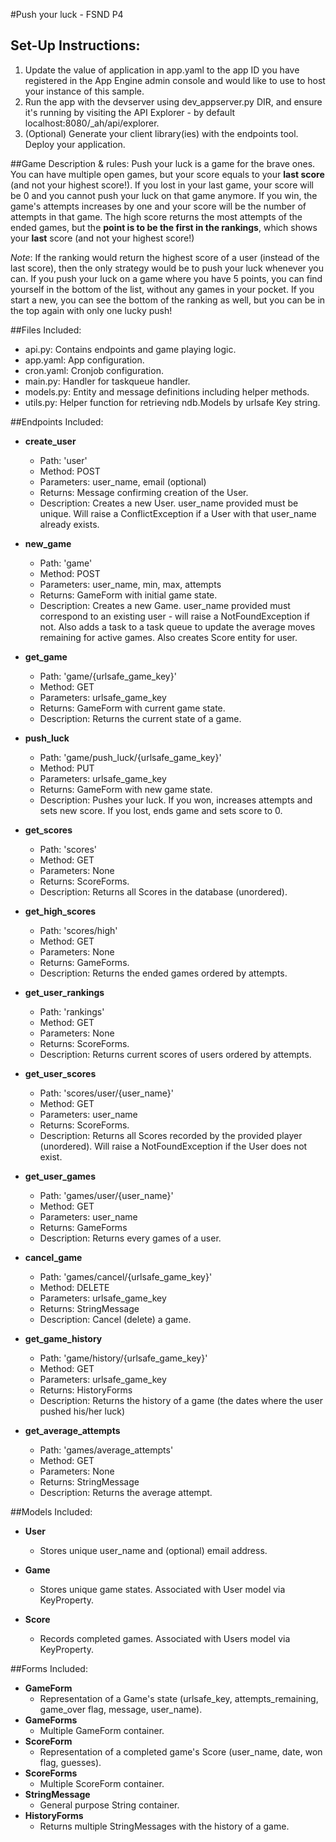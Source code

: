 #Push your luck - FSND P4

## Set-Up Instructions:
1.  Update the value of application in app.yaml to the app ID you have registered
 in the App Engine admin console and would like to use to host your instance of this sample.
1.  Run the app with the devserver using dev_appserver.py DIR, and ensure it's
 running by visiting the API Explorer - by default localhost:8080/_ah/api/explorer.
1.  (Optional) Generate your client library(ies) with the endpoints tool.
 Deploy your application.



##Game Description & rules:
Push your luck is a game for the brave ones. You can have multiple open games,
but your score equals to your **last score** (and not your highest score!).
If you lost in your last game, your score will be 0 and you cannot push your
luck on that game anymore. If you win, the game's attempts increases by one and
your score will be the number of attempts in that game.
The high score returns the most attempts of the ended games, but the
**point is to be the first in the rankings**, which shows your **last** score
(and not your highest score!)

*Note*: If the ranking would return the highest score of a user (instead of the
last score), then the only strategy would be to push your luck whenever you can.
If you push your luck on a game where you have 5 points, you can find yourself
in the bottom of the list, without any games in your pocket. If you start a new,
you can see the bottom of the ranking as well, but you can be in the top again
with only one lucky push!

##Files Included:
 - api.py: Contains endpoints and game playing logic.
 - app.yaml: App configuration.
 - cron.yaml: Cronjob configuration.
 - main.py: Handler for taskqueue handler.
 - models.py: Entity and message definitions including helper methods.
 - utils.py: Helper function for retrieving ndb.Models by urlsafe Key string.

##Endpoints Included:
 - **create_user**
    - Path: 'user'
    - Method: POST
    - Parameters: user_name, email (optional)
    - Returns: Message confirming creation of the User.
    - Description: Creates a new User. user_name provided must be unique. Will
    raise a ConflictException if a User with that user_name already exists.

 - **new_game**
    - Path: 'game'
    - Method: POST
    - Parameters: user_name, min, max, attempts
    - Returns: GameForm with initial game state.
    - Description: Creates a new Game. user_name provided must correspond to an
    existing user - will raise a NotFoundException if not. Also adds a task to
    a task queue to update the average moves remaining for active games. Also
    creates Score entity for user.

 - **get_game**
    - Path: 'game/{urlsafe_game_key}'
    - Method: GET
    - Parameters: urlsafe_game_key
    - Returns: GameForm with current game state.
    - Description: Returns the current state of a game.

 - **push_luck**
    - Path: 'game/push_luck/{urlsafe_game_key}'
    - Method: PUT
    - Parameters: urlsafe_game_key
    - Returns: GameForm with new game state.
    - Description: Pushes your luck. If you won, increases
    attempts and sets new score. If you lost, ends game and sets score to 0.

 - **get_scores**
    - Path: 'scores'
    - Method: GET
    - Parameters: None
    - Returns: ScoreForms.
    - Description: Returns all Scores in the database (unordered).

- **get_high_scores**
    - Path: 'scores/high'
    - Method: GET
    - Parameters: None
    - Returns: GameForms.
    - Description: Returns the ended games ordered by attempts.

- **get_user_rankings**
    - Path: 'rankings'
    - Method: GET
    - Parameters: None
    - Returns: ScoreForms.
    - Description: Returns current scores of users ordered by attempts.

- **get_user_scores**
    - Path: 'scores/user/{user_name}'
    - Method: GET
    - Parameters: user_name
    - Returns: ScoreForms.
    - Description: Returns all Scores recorded by the provided player (unordered).
    Will raise a NotFoundException if the User does not exist.

- **get_user_games**
    - Path: 'games/user/{user_name}'
    - Method: GET
    - Parameters: user_name
    - Returns: GameForms
    - Description: Returns every games of a user.

- **cancel_game**
    - Path: 'games/cancel/{urlsafe_game_key}'
    - Method: DELETE
    - Parameters: urlsafe_game_key
    - Returns: StringMessage
    - Description: Cancel (delete) a game.

- **get_game_history**
    - Path: 'game/history/{urlsafe_game_key}'
    - Method: GET
    - Parameters: urlsafe_game_key
    - Returns: HistoryForms
    - Description: Returns the history of a game (the dates where the
    user pushed his/her luck)

- **get_average_attempts**
    - Path: 'games/average_attempts'
    - Method: GET
    - Parameters: None
    - Returns: StringMessage
    - Description: Returns the average attempt.

##Models Included:
 - **User**
    - Stores unique user_name and (optional) email address.

 - **Game**
    - Stores unique game states. Associated with User model via KeyProperty.

 - **Score**
    - Records completed games. Associated with Users model via KeyProperty.

##Forms Included:
 - **GameForm**
    - Representation of a Game's state (urlsafe_key, attempts_remaining,
    game_over flag, message, user_name).
 - **GameForms**
    - Multiple GameForm container.
 - **ScoreForm**
    - Representation of a completed game's Score (user_name, date, won flag,
    guesses).
 - **ScoreForms**
    - Multiple ScoreForm container.
 - **StringMessage**
    - General purpose String container.
 - **HistoryForms**
    - Returns multiple StringMessages with the history of a game.